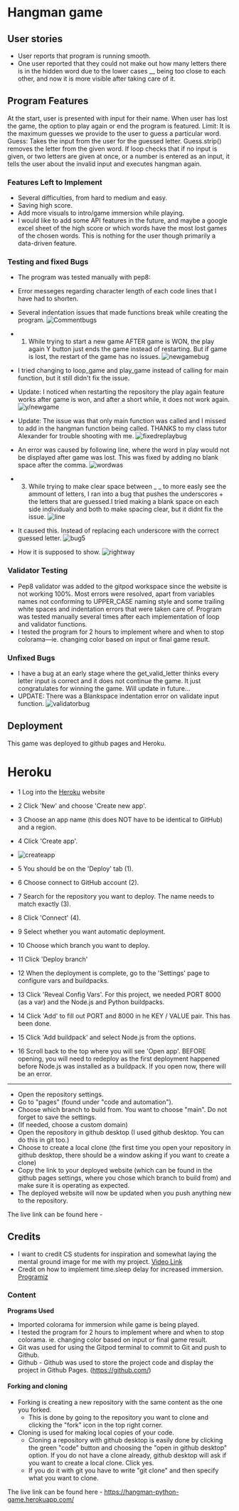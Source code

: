 

# Hangman game



## User stories
- User reports that program is running smooth.
- One user reported that they could not make out how many letters there is in the hidden word due to the lower cases __ being too close to each other, and now it is more visible after taking care of it.
## Program Features 

At the start, user is presented with input for their name.
When user has lost the game, the option to play again or end the program is featured.
Limit: It is the maximum guesses we provide to the user to guess a particular word.
Guess: Takes the input from the user for the guessed letter. Guess.strip() removes the letter from the given word.
If loop checks that if no input is given, or two letters are given at once, or a number is entered as an input, it tells the user about the invalid input and executes hangman again.

### Features Left to Implement
- Several difficulties, from hard to medium and easy.
- Saving high score.
- Add more visuals to intro/game immersion while playing.
- I would like to add some API features in the future, and maybe a google excel sheet of the high score or which words have the most lost games of the chosen words. This is nothing for the user though primarily a data-driven feature.

### Testing and fixed Bugs
- The program was tested manually with pep8:
 - Error messeges regarding character length of each code lines that I have had to shorten. 
 - Several indentation issues that made functions break while creating the program.
![Commentbugs](https://i.imgur.com/RcU8Aaj.png)


- 1. While trying to start a new game AFTER game is WON, the play again Y button just ends the game instead of restarting. But if game is lost, the restart of the game has no issues.
![newgamebug](https://i.imgur.com/nBZ7U90.png)
- I tried changing to loop_game and play_game instead of calling for main function, but it still didn't fix the issue. 
- Update: I noticed when restarting the repository the play again feature works after game is won, and after a short while, it does not work again.
![y/newgame](https://i.imgur.com/gclN4UM.png)
- Update: The issue was that only main function was called and I missed to add in the hangman function being called.
THANKS to my class tutor Alexander for trouble shooting with me.
![fixedreplaybug](https://i.imgur.com/ZjVoU8D.png) 

- An error was caused by following line, where the word in play would not be displayed after game was lost. This was fixed by adding no blank space after the comma.
![wordwas](https://i.imgur.com/b3Z3MsT.png)

- 3. While trying to make clear space between _ _ to more easly see the ammount of letters, I ran into a bug that pushes the underscores + the letters that are guessed.I tried making a blank space on each side individualy and both to make spacing clear, but it didnt fix the issue.
![line](https://i.imgur.com/IhMrO7x.png)
- It caused this. Instead of replacing each underscore with the correct guessed letter.
![bug5](https://i.imgur.com/8sUGRmf.png)
- How it is supposed to show.
![rightway](https://i.imgur.com/GGhUUPi.png)



### Validator Testing 
- Pep8 validator was added to the gitpod workspace since the website is not working 100%. Most errors were resolved, apart from variables names not conforming to UPPER_CASE naming style and some trailing white spaces and indentation errors that were taken care of.
Program was tested manually several times after each implementation of loop and validator functions.
- I tested the program for 2 hours to implement where and when to stop colorama—ie. changing color based on input or final game result.


### Unfixed Bugs

- I have a bug at an early stage where the get_valid_letter thinks every letter input is correct and it does not continue the game. It just congratulates for winning the game. Will update in future...
- UPDATE: There was a Blankspace indentation error on validate input function.
![validatorbug](https://i.imgur.com/7bYv6rq.png)

## Deployment

This game was deployed to github pages and Heroku.

# Heroku
- 1 Log into the [Heroku](https://dashboard.heroku.com/apps) website

- 2 Click 'New' and choose 'Create new app'.

- 3 Choose an app name (this does NOT have to be identical to GitHub) and a region.

- 4 Click 'Create app'.
- ![createapp](https://i.imgur.com/rQkc1fe.png)
- 5 You should be on the 'Deploy' tab (1).

- 6 Choose connect to GitHub account (2).

- 7 Search for the repository you want to deploy. The name needs to match exactly (3).

- 8 Click 'Connect' (4).
- 9 Select whether you want automatic deployment.
- 10 Choose which branch you want to deploy.
- 11 Click 'Deploy branch'
- 12 When the deployment is complete, go to the 'Settings' page to configure vars and buildpacks.

- 13 Click 'Reveal Config Vars'. For this project, we needed PORT 8000 (as a var) and the Node.js and Python buildpacks.

- 14 Click 'Add' to fill out PORT and 8000 in he KEY / VALUE pair. This has been done.

- 15 Click 'Add buildpack' and select Node.js from the options.

- 16 Scroll back to the top where you will see 'Open app'. BEFORE opening, you will need to redeploy as the first deployment happened before Node.js was installed as a buildpack. If you open now, there will be an error.
<hr>

- Open the repository settings.
- Go to "pages" (found under "code and automation").
- Choose which branch to build from. You want to choose "main". Do not forget to save the settings.
- (If needed, choose a custom domain)
- Open the repository in github desktop (I used github desktop. You can do this in git too.)
- Choose to create a local clone (the first time you open your repository in github desktop, there should be a window asking if you want to create a clone)
- Copy the link to your deployed website (which can be found in the github pages settings, where you chose which branch to build from) and make sure it is operating as expected.
- The deployed website will now be updated when you push anything new to the repository.

The live link can be found here -  


## Credits 
- I want to credit CS students for inspiration and somewhat laying the mental ground image for me with my project.
[Video Link](https://www.youtube.com/watch?v=ynwB-QfOPRw&t=614s&ab_channel=CSStudents)
- Credit on how to implement time.sleep delay for increased immersion.
[Programiz](https://www.programiz.com/python-programming/time/sleep)


### Content 

__Programs Used__
  - Imported colorama for immersion while game is being played.
  - I tested the program for 2 hours to implement where and when to stop colorama. ie. changing color based on input or final game result.
  - Git was used for using the Gitpod terminal to commit to Git and push to Github.
  - Github - Github was used to store the project code and display the project in Github Pages. (https://github.com/)
 



#### Forking and cloning
- Forking is creating a new repository with the same content as the one you forked. 
    - This is done by going to the repository you want to clone and clicking the "fork" icon in the top right corner.
- Cloning is used for making local copies of your code.
    - Cloning a repository with github desktop is easily done by clicking the green "code" button and choosing the "open in github desktop" option. If you do not have a clone already, github desktop will ask if you want to create a local clone. Click yes.
    - If you do it with git you have to write "git clone" and then specify what you want to clone.

The live link can be found here - https://hangman-python-game.herokuapp.com/



 


